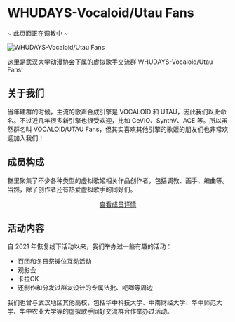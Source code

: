 # WHUDAYS-Vocaloid/Utau Fans

<div class="miku-bar-top"></div>
<div class="miku-bar-center">
  <p class="miku-bar-text">
    ~ 此页面正在调教中 ~
  </p>
</div>
<div class="miku-bar-bottom"></div>

![WHUDAYS-Vocaloid/Utau Fans](/group/vocaloid-utau-fans/logo.jpg)

这里是武汉大学动漫协会下属的虚拟歌手交流群 WHUDAYS-Vocaloid/Utau Fans!

## 关于我们

当年建群的时候，主流的歌声合成引擎是 VOCALOID 和 UTAU，因此我们以此命名。不过近几年很多新引擎也很受欢迎，比如 CeVIO、SynthV、ACE 等。所以虽然群名叫 VOCALOID/UTAU Fans，但其实喜欢其他引擎的歌姬的朋友们也非常欢迎加入我们！

## 成员构成

群里聚集了不少各种类型的虚拟歌姬相关作品创作者，包括调教、画手、编曲等。当然，除了创作者还有热爱虚拟歌手的同好们。

<!-- 在文件头部或按钮前引入样式 -->
<link rel="stylesheet" href="/group/vocaloid-utau-fans/styles.css">

<p align="center">
  <a href="/group/vocaloid-utau-fans/members/" class="primary-btn">
    查看成员详情
  </a>
</p>

## 活动内容

自 2021 年恢复线下活动以来，我们举办过一些有趣的活动：
- 百团和冬日祭摊位互动活动
- 观影会
- 卡拉OK
- 还制作和分发过群友设计的专属法批、吧唧等周边

我们也曾与武汉地区其他高校，包括华中科技大学、中南财经大学、华中师范大学、华中农业大学等的虚拟歌手同好交流群合作举办过活动。